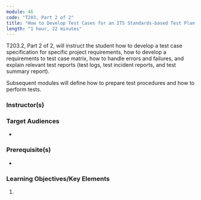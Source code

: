 ```yaml
---
module: 46
code: "T203, Part 2 of 2"
title: "How to Develop Test Cases for an ITS Standards-based Test Plan - Part 2 of 2"
length: "1 hour, 22 minutes"
---
```

T203.2, Part 2 of 2, will instruct the student how to develop a test case specification for specific project requirements, how to develop a requirements to test case matrix, how to handle errors and failures, and explain relevant test reports (test logs, test incident reports, and test summary report).

Subsequent modules will define how to prepare test procedures and how to perform tests.

### Instructor(s)


### Target Audiences
* 

### Prerequisite(s)
* 

### Learning Objectives/Key Elements
1. 